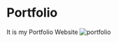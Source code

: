# Portfolio
It is my Portfolio Website
![portfolio](https://github.com/whiteskullll/Portfolio/assets/98631615/59a88b43-acee-4731-b461-69ccc356c76b)

